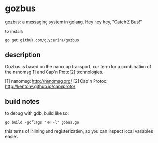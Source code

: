 gozbus
======

gozbus: a messaging system in golang.
        Hey hey hey, "Catch Z Bus!"

to install:

    go get github.com/glycerine/gozbus


description
-----------

Gozbus is based on the nanocap transport, our term
for a combination of the nanomsg[1] and Cap'n Proto[2]
technologies.

[1] nanomsg: http://nanomsg.org/
[2] Cap'n Protoc: http://kentonv.github.io/capnproto/


build notes
-----------

to debug with gdb, build like so:

    go build -gcflags "-N -l" gobus.go

this turns of inlining and registerization, so
you can inspect local variables easier.
